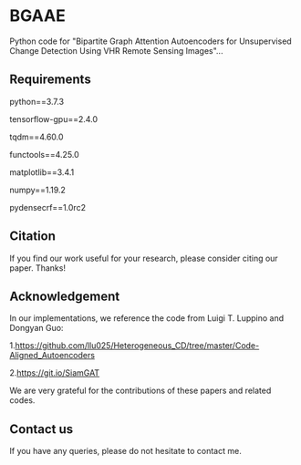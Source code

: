 # BGAAE

Python code for "Bipartite Graph Attention Autoencoders for Unsupervised Change Detection Using VHR Remote Sensing Images"...

## Requirements

python==3.7.3

tensorflow-gpu==2.4.0

tqdm==4.60.0

functools==4.25.0

matplotlib==3.4.1

numpy==1.19.2

pydensecrf==1.0rc2	

## Citation
If you find our work useful for your research, please consider citing our paper. Thanks!


## Acknowledgement
In our implementations, we reference the code from Luigi T. Luppino and Dongyan Guo:

1.https://github.com/llu025/Heterogeneous_CD/tree/master/Code-Aligned_Autoencoders

2.https://git.io/SiamGAT

We are very grateful for the contributions of these papers and related codes.


## Contact us

If you have any queries, please do not hesitate to contact me.
